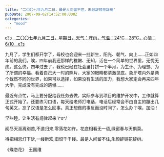 ```yaml
---
title: "二〇〇七年九月二日，最是人间留不住，朱颜辞镜花辞树"
pubDate: 2007-09-02T14:52:00.000Z
categories: 
  - "mood"
---
```


[ε?з　二〇〇七年九月二日，星期日，天气：阵雨，气温：24℃－28℃，心情：6/10　ε?з](https://www.liuweinan.com)

  

九月了，学生们都开学了，母校也会迎来一批新生，阳光、朝气、向上……正如四年前的我们。唉，四年前我还那样的稚嫩、无知，活在一个简单的世界里，无忧无虑。这么快，四年过去了，我也已经在社会里打拼一个半月，为生计、为理想、为了所谓的幸福。看着自己大一时的照片，大家的眼睛都清澈见底。象牙塔内外是两个截然不同的世界，如果可以选择，如果没有生活的压力，我想大家定会再来四年大学，完成没有完成的遗憾……

最近有点忙，马上要分配给我任务去做，实际参与到项目的维护开发中，工作就算正式开始了。还要练习口语，每天给老师打电话，电话后经常会不由自主的蹦出几句英文，忘了汉语是怎么回事。真正想做的事反而没时间了，怎么办？唉，加油！

早些睡，让生活有规律起来 \\^o^/

阅尽天涯离别苦,不道归来,零落花如许。花底相看无一语,绿窗春与天俱莫。

待把相思灯下诉,一缕新欢,旧恨千千缕。最是人间留不住,朱颜辞镜花辞树。

《蝶恋花》　王国维
